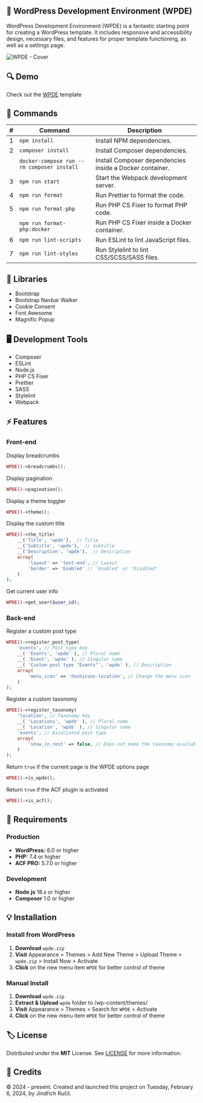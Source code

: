 ## 🎨 WordPress Development Environment (WPDE)

WordPress Development Environment (WPDE) is a fantastic starting point for creating a WordPress template. It includes responsive and accessibility design, necessary files, and features for proper template functioning, as well as a settings page.

![WPDE - Cover](https://cdn.df-barber.cz/wpde/cover.png)

## 🔍 Demo

Check out the [WPDE](https://github.com/rucilos/wpde/) template

## 🔧 Commands

| #  | Command                                                    | Description                                                |
|----|------------------------------------------------------------|------------------------------------------------------------|
| 1  | `npm install`                                              | Install NPM dependencies.                                  |
| 2  | `composer install`                                         | Install Composer dependencies.                             |
|    | `docker-compose run --rm composer install`                 | Install Composer dependencies inside a Docker container.   |
| 3  | `npm run start`                                            | Start the Webpack development server.                      |
| 4  | `npm run format`                                           | Run Prettier to format the code.                           |
| 5  | `npm run format-php`                                       | Run PHP CS Fixer to format PHP code.                       |
|    | `npm run format-php:docker`                                | Run PHP CS Fixer inside a Docker container.                |     
| 6  | `npm run lint-scripts`                                     | Run ESLint to lint JavaScript files.                       |
| 7  | `npm run lint-styles`                                      | Run Stylelint to lint CSS/SCSS/SASS files.                 |

## 🧪 Libraries

-   Bootstrap
-   Bootstrap Navbar Walker
-   Cookie Consent
-   Font Awesome
-   Magnific Popup

## 🖥️ Development Tools
-   Composer
-   ESLint
-   Node.js
-   PHP CS Fixer
-   Prettier
-   SASS
-   Stylelint
-   Webpack

## ⚡ Features

### Front-end

Display breadcrumbs
```php
WPDE()->breadcrumbs();
```

Display pagination
```php
WPDE()->pagination();
```

Display a theme toggler
```php
WPDE()->theme();
```

Display the custom title
```php
WPDE()->the_title(
    __('Title', 'wpde'),  // Title
    __('Subtitle', 'wpde'),  // Subtitle
    __('Description', 'wpde'),  // Description
    array(
        'layout' => 'text-end', // Layout
        'border' => 'Enabled' // 'Enabled' or 'Disabled'
    )
);
```

Get current user info
```php
WPDE()->get_user($user_id);
```

### Back-end

Register a custom post type
```php
WPDE()->register_post_type(
    'events', // Post type key
    __( 'Events', 'wpde' ), // Plural name
    __( 'Event', 'wpde' ), // Singular name
    __( 'Custom post type "Events"', 'wpde' ), // Description
    array(
        'menu_icon' => 'dashicons-location', // Change the menu icon
    )
);
```

Register a custom taxonomy
```php
WPDE()->register_taxonomy(
    'location', // Taxonomy key
    __( 'Locations', 'wpde' ), // Plural name
    __( 'Location', 'wpde' ), // Singular name
    'events', // Associated post type
    array(
        'show_in_rest' => false, // Does not make the taxonomy available in the REST API.
    )
);
```

Return `true` if the current page is the WPDE options page
```php
WPDE()->is_wpde();
```

Return `true` if the ACF plugin is activated
```php
WPDE()->is_acf();
```

## 🎯 Requirements

### Production
-   **WordPress:** 6.0 or higher
-   **PHP:** 7.4 or higher
-   **ACF PRO:** 5.7.0 or higher

### Development
-   **Node.js** 18.x or higher
-   **Composer** 1.0 or higher

## 💡 Installation 

### Install from WordPress

1. **Download** `wpde.zip`
2. **Visit** Appearance > Themes > Add New Theme > Upload Theme > `wpde.zip` > Install Now > Activate
3. **Click** on the new menu item `WPDE` for better control of theme

### Manual Install

1. **Download** `wpde.zip`
2. **Extract & Upload** `wpde` folder to /wp-content/themes/
3. **Visit** Appearance > Themes > Search for `WPDE` > Activate
4. **Click** on the new menu item `WPDE` for better control of theme

## 🏷️ License

Distributed under the **MIT** License. See [LICENSE](https://github.com/rucilos/wpde/blob/master/LICENSE) for more information.

## 🎉 Credits

© 2024 - present. Created and launched this project on Tuesday, February 6, 2024, by Jindřich Ručil.
